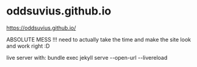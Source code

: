 # oddsuvius.github.io
https://oddsuvius.github.io/

ABSOLUTE MESS !!! need to actually take the time and make the site look and work right :D

live server with:
bundle exec jekyll serve --open-url --livereload